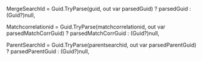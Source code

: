 MergeSearchId = Guid.TryParse(guid, out var parsedGuid) ? parsedGuid : (Guid?)null,

Matchcorrelationid = Guid.TryParse(matchcorrelationid, out var parsedMatchCorrGuid) ? parsedMatchCorrGuid : (Guid?)null,

ParentSearchId = Guid.TryParse(parentsearchid, out var parsedParentGuid) ? parsedParentGuid : (Guid?)null,
